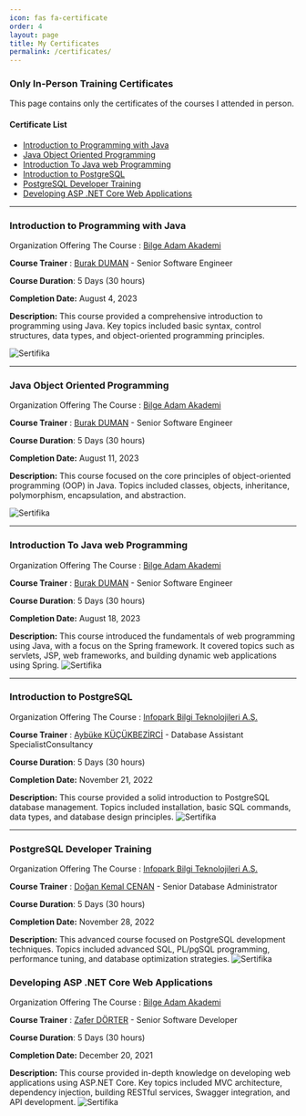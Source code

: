 ```yaml
---
icon: fas fa-certificate
order: 4
layout: page
title: My Certificates
permalink: /certificates/
---
```


### Only In-Person Training Certificates

This page contains only the certificates of the courses I attended in person.

#### Certificate List


- [Introduction to Programming with Java](#introduction-to-programming-with-java)
- [Java Object Oriented Programming](#java-object-oriented-programming)
- [Introduction To Java web Programming](#introduction-to-java-web-programming)
- [Introduction to PostgreSQL](#introduction-to-postgresql)
- [PostgreSQL Developer Training](#postgresql-developer-training)
- [Developing ASP .NET Core Web Applications](#developing-asp-net-core-web-applications)

---

### Introduction to Programming with Java

Organization Offering The Course : [Bilge Adam Akademi](https://akademi.bilgeadam.com/)

**Course Trainer** : [Burak DUMAN](https://www.linkedin.com/in/burak-duman-09a34971/) - Senior Software Engineer

**Course Duration**: 5 Days (30 hours)

**Completion Date:** August 4, 2023

**Description:**
This course provided a comprehensive introduction to programming using Java. Key topics included basic syntax, control structures, data types, and object-oriented programming principles.

![Sertifika](/assets/img/java_certificate.png)

---

### Java Object Oriented Programming

Organization Offering The Course : [Bilge Adam Akademi](https://akademi.bilgeadam.com/)

**Course Trainer** : [Burak DUMAN](https://www.linkedin.com/in/burak-duman-09a34971/) - Senior Software Engineer

**Course Duration**: 5 Days (30 hours)

**Completion Date:** August 11, 2023

**Description:**
This course focused on the core principles of object-oriented programming (OOP) in Java. Topics included classes, objects, inheritance, polymorphism, encapsulation, and abstraction.

![Sertifika](/assets/img/java11.png)

---

### Introduction To Java web Programming

Organization Offering The Course : [Bilge Adam Akademi](https://akademi.bilgeadam.com/)

**Course Trainer** : [Burak DUMAN](https://www.linkedin.com/in/burak-duman-09a34971/) - Senior Software Engineer

**Course Duration**: 5 Days (30 hours)

**Completion Date:** August 18, 2023

**Description:**
This course introduced the fundamentals of web programming using Java, with a focus on the Spring framework. It covered topics such as servlets, JSP, web frameworks, and building dynamic web applications using Spring.
![Sertifika](/assets/img/java18.png)

---

### Introduction to PostgreSQL

Organization Offering The Course : [Infopark Bilgi Teknolojileri A.Ş. ](https://www.infopark.com.tr/)

**Course Trainer** : [Aybüke KÜÇÜKBEZİRCİ](https://www.linkedin.com/in/ayb%C3%BCke-k-ba557024a/) - Database Assistant SpecialistConsultancy

**Course Duration**: 5 Days (30 hours)

**Completion Date:** November 21, 2022

**Description:**
This course provided a solid introduction to PostgreSQL database management. Topics included installation, basic SQL commands, data types, and database design principles.
![Sertifika](/assets/img/postgres.png)

---

### PostgreSQL Developer Training

Organization Offering The Course : [Infopark Bilgi Teknolojileri A.Ş.](https://www.infopark.com.tr/)

**Course Trainer** : [Doğan Kemal CENAN](https://tr.linkedin.com/in/dogankemalcenan) - Senior Database Administrator

**Course Duration**: 5 Days (30 hours)

**Completion Date:** November 28, 2022

**Description:**
This advanced course focused on PostgreSQL development techniques. Topics included advanced SQL, PL/pgSQL programming, performance tuning, and database optimization strategies.
![Sertifika](/assets/img/postgres_developer.png)

### Developing ASP .NET Core Web Applications

Organization Offering The Course : [Bilge Adam Akademi](https://akademi.bilgeadam.com/)

**Course Trainer** : [Zafer DÖRTER](https://tr.linkedin.com/in/zaferdorter/) - Senior Software Developer

**Course Duration**: 5 Days (30 hours)

**Completion Date:** December 20, 2021

**Description:**
This course provided in-depth knowledge on developing web applications using ASP.NET Core. Key topics included MVC architecture, dependency injection, building RESTful services, Swagger integration, and API development.
![Sertifika](/assets/img/dotnet20.png)
